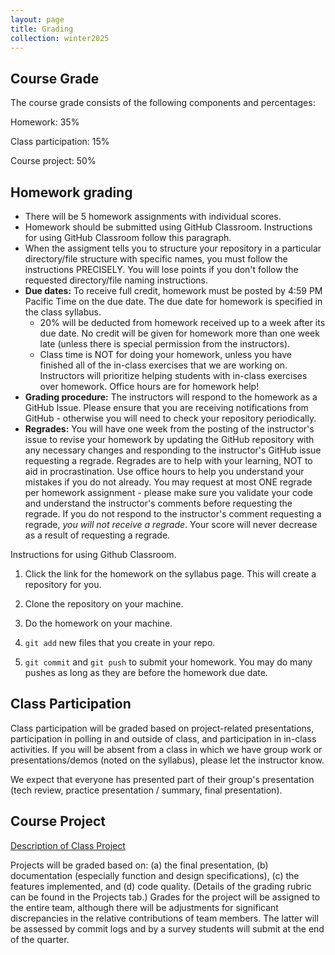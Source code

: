 ```yaml
---
layout: page
title: Grading
collection: winter2025
---
```


## Course Grade

The course grade consists of the following components and percentages:

Homework: 35%

Class participation: 15%

Course project: 50%

## Homework grading

* There will be 5 homework assignments with individual scores.
* Homework should be submitted using GitHub Classroom. Instructions for using GitHub Classroom follow this paragraph.
* When the assigment tells you to structure your repository in a particular directory/file structure with specific names, you must follow the instructions PRECISELY. You will lose points if you don't follow the requested directory/file naming instructions.
* **Due dates:** To receive full credit, homework must be posted by 4:59 PM Pacific Time on the due date. The due date for homework is specified in the class syllabus.
  * 20% will be deducted from homework received up to a week after its due date. No credit will be given for homework more than one week late (unless there is special permission from the instructors).
  * Class time is NOT for doing your homework, unless you have finished all of the in-class exercises that we are working on. Instructors will prioritize helping students with in-class exercises over homework. Office hours are for homework help!
* **Grading procedure:** The instructors will respond to the homework as a GitHub Issue. Please ensure that you are receiving notifications from GitHub - otherwise you will need to check your repository periodically.
* **Regrades:** You will have one week from the posting of the instructor's issue to revise your homework by updating the GitHub repository with any necessary changes and responding to the instructor's GitHub issue requesting a regrade. Regrades are to help with your learning, NOT to aid in procrastination. Use office hours to help you understand your mistakes if you do not already. You may request at most ONE regrade per homework assignment - please make sure you validate your code and understand the instructor's comments before requesting the regrade. If you do not respond to the instructor's comment requesting a regrade, *you will not receive a regrade*. Your score will never decrease as a result of requesting a regrade.

Instructions for using Github Classroom.

1. Click the link for the homework on the syllabus page. This will create a repository for you.

1. Clone the repository on your machine.

1. Do the homework on your machine.

1. ``git add`` new files that you create in your repo.

1. ``git commit`` and ``git push`` to submit your homework. You may do many pushes as long
as they are before the homework due date.


## Class Participation

Class participation will be graded based on project-related presentations, participation in polling in and outside of class, and participation in in-class activities. If you will be absent from a class in which we have group work or presentations/demos (noted on the syllabus), please let the instructor know.

We expect that everyone has presented part of their group's presentation (tech review, practice presentation / summary, final presentation).

## Course Project

[Description of Class Project](projects.md)

Projects will be graded based on:
(a) the final presentation, (b) documentation
(especially function and design specifications), (c) the features implemented,
and (d) code quality.
(Details of the grading rubric can be found
in the Projects tab.)
Grades for the project will be assigned to the entire team, although
there will be adjustments
for significant discrepancies in
the relative contributions of team members.
The latter will be assessed by commit logs and by
a survey students will submit
at the end of the quarter.
